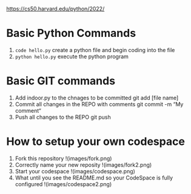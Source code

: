 https://cs50.harvard.edu/python/2022/


# Basic Python Commands
1. `code hello.py` create a python file and begin coding into the file
2. `python hello.py` execute the python program

# Basic GIT commands
1. Add indoor.py to the chnages to be committed
		git add [file name]
2. Commit all changes in the REPO with comments
		git commit -m “My comment“
3. Push all changes to the REPO
		git push 

# How to setup your own codespace
1. Fork this repository
!(images/fork.png)
2. Correctly name your new reposity
!(images/fork2.png)
3. Start your codespace
!(images/codespace.png)
4. What until you see the README.md so your CodeSpace is fully configured
!(images/codespace2.png)




